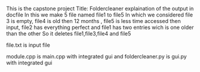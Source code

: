 This is the capstone project 
Title: Foldercleaner
explaination of the output in docfile
In this we make 5 file named file1 to file5 
In which we considered file 3 is empty,
file4 is old then 12 months ,
file5 is less time accessed then input,
file2 has everything perfect and 
file1 has two entries wich is one older than the other 
So it deletes file1,file3,file4 and file5


file.txt is input file

module.cpp is main.cpp with integrated gui 
and foldercleaner.py is gui.py with integrated gui 
